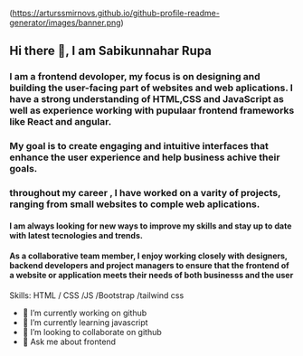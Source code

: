 (https://arturssmirnovs.github.io/github-profile-readme-generator/images/banner.png)

## Hi there 👋, I am Sabikunnahar Rupa

### I am a frontend devoloper, my focus is on designing and building the user-facing part of websites and web aplications. I have a strong understanding of HTML,CSS     and JavaScript as well as experience working with pupulaar frontend frameworks like React and angular.
### My goal is to create engaging and intuitive interfaces that enhance the user experience and help business achive their goals.
### throughout my career , I have worked on a varity of projects, ranging from small websites to comple web aplications. 

#### I am always looking for new ways to improve my skills and stay up to date with latest tecnologies and trends.
#### As a collaborative team member, I enjoy working closely with designers, backend developers and project managers to ensure that the frontend of a website or application meets their needs of both businesss and the user



Skills:   HTML / CSS /JS /Bootstrap /tailwind css

- 🔭 I’m currently working on github 
- 🌱 I’m currently learning javascript 
- 👯 I’m looking to collaborate on github 
- 💬 Ask me about frontend 



